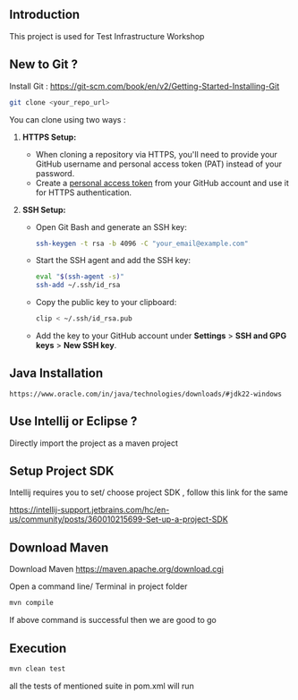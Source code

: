 ## Introduction
This project is used for Test Infrastructure Workshop 

## New to Git ?

Install Git : https://git-scm.com/book/en/v2/Getting-Started-Installing-Git

```sh
git clone <your_repo_url>
```

You can clone using two ways : 

1. **HTTPS Setup:**
     - When cloning a repository via HTTPS, you'll need to provide your GitHub username and personal access token (PAT) instead of your password.
     - Create a [personal access token](https://github.com/settings/tokens) from your GitHub account and use it for HTTPS authentication.

2. **SSH Setup:**
     - Open Git Bash and generate an SSH key:
       ```bash
       ssh-keygen -t rsa -b 4096 -C "your_email@example.com"
       ```
     - Start the SSH agent and add the SSH key:
       ```bash
       eval "$(ssh-agent -s)"
       ssh-add ~/.ssh/id_rsa
       ```
     - Copy the public key to your clipboard:
       ```bash
       clip < ~/.ssh/id_rsa.pub
       ```
     - Add the key to your GitHub account under **Settings** > **SSH and GPG keys** > **New SSH key**.

## Java Installation

```
https://www.oracle.com/in/java/technologies/downloads/#jdk22-windows
```


## Use Intellij or Eclipse ?

Directly import the project as a maven project

## Setup Project SDK
Intellij requires you to set/ choose project SDK , follow this link for the same

https://intellij-support.jetbrains.com/hc/en-us/community/posts/360010215699-Set-up-a-project-SDK

## Download Maven

Download Maven https://maven.apache.org/download.cgi

Open a command line/ Terminal in project folder
```sh
mvn compile
```

If above command is successful then we are good to go

## Execution

```sh
mvn clean test
```

all the tests of mentioned suite in pom.xml will run

